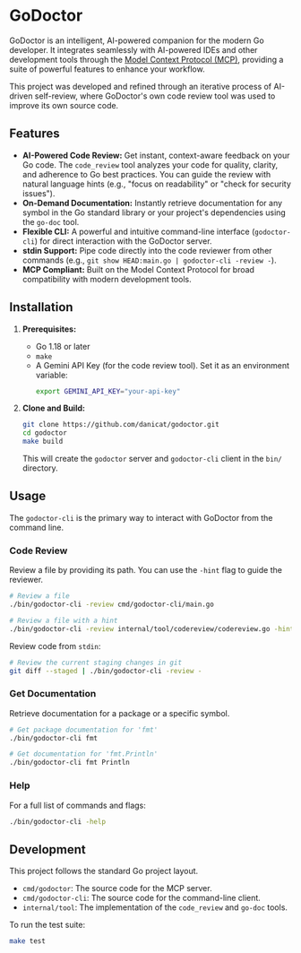 # GoDoctor

GoDoctor is an intelligent, AI-powered companion for the modern Go developer. It integrates seamlessly with AI-powered IDEs and other development tools through the [Model Context Protocol (MCP)](https://modelcontextprotocol.io/), providing a suite of powerful features to enhance your workflow.

This project was developed and refined through an iterative process of AI-driven self-review, where GoDoctor's own code review tool was used to improve its own source code.

## Features

*   **AI-Powered Code Review:** Get instant, context-aware feedback on your Go code. The `code_review` tool analyzes your code for quality, clarity, and adherence to Go best practices. You can guide the review with natural language hints (e.g., "focus on readability" or "check for security issues").
*   **On-Demand Documentation:** Instantly retrieve documentation for any symbol in the Go standard library or your project's dependencies using the `go-doc` tool.
*   **Flexible CLI:** A powerful and intuitive command-line interface (`godoctor-cli`) for direct interaction with the GoDoctor server.
*   **stdin Support:** Pipe code directly into the code reviewer from other commands (e.g., `git show HEAD:main.go | godoctor-cli -review -`).
*   **MCP Compliant:** Built on the Model Context Protocol for broad compatibility with modern development tools.

## Installation

1.  **Prerequisites:**
    *   Go 1.18 or later
    *   `make`
    *   A Gemini API Key (for the code review tool). Set it as an environment variable:
        ```bash
        export GEMINI_API_KEY="your-api-key"
        ```

2.  **Clone and Build:**
    ```bash
    git clone https://github.com/danicat/godoctor.git
    cd godoctor
    make build
    ```
    This will create the `godoctor` server and `godoctor-cli` client in the `bin/` directory.

## Usage

The `godoctor-cli` is the primary way to interact with GoDoctor from the command line.

### Code Review

Review a file by providing its path. You can use the `-hint` flag to guide the reviewer.

```bash
# Review a file
./bin/godoctor-cli -review cmd/godoctor-cli/main.go

# Review a file with a hint
./bin/godoctor-cli -review internal/tool/codereview/codereview.go -hint "Focus on improving error handling"
```

Review code from `stdin`:

```bash
# Review the current staging changes in git
git diff --staged | ./bin/godoctor-cli -review -
```

### Get Documentation

Retrieve documentation for a package or a specific symbol.

```bash
# Get package documentation for 'fmt'
./bin/godoctor-cli fmt

# Get documentation for 'fmt.Println'
./bin/godoctor-cli fmt Println
```

### Help

For a full list of commands and flags:

```bash
./bin/godoctor-cli -help
```

## Development

This project follows the standard Go project layout.

*   `cmd/godoctor`: The source code for the MCP server.
*   `cmd/godoctor-cli`: The source code for the command-line client.
*   `internal/tool`: The implementation of the `code_review` and `go-doc` tools.

To run the test suite:

```bash
make test
```

